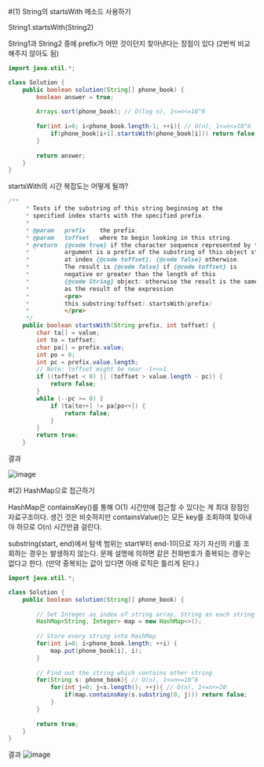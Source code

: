 #(1) String의 startsWith 메소드 사용하기

String1.startsWith(String2)

String1과 String2 중에 prefix가 어떤 것이던지 찾아낸다는 장점이 있다 (2번씩 비교해주지 않아도 됨)

```java
import java.util.*;

class Solution {
    public boolean solution(String[] phone_book) {
        boolean answer = true;
        
        Arrays.sort(phone_book); // O(log n), 1<=n<=10^6
        
        for(int i=0; i<phone_book.length-1; ++i){ // O(n), 1<=n<=10^6
            if(phone_book[i+1].startsWith(phone_book[i])) return false;
        }
        
        return answer;
    }
}
```
startsWith의 시간 복잡도는 어떻게 될까?

```java
/**
     * Tests if the substring of this string beginning at the
     * specified index starts with the specified prefix.
     *
     * @param   prefix    the prefix.
     * @param   toffset   where to begin looking in this string.
     * @return  {@code true} if the character sequence represented by the
     *          argument is a prefix of the substring of this object starting
     *          at index {@code toffset}; {@code false} otherwise.
     *          The result is {@code false} if {@code toffset} is
     *          negative or greater than the length of this
     *          {@code String} object; otherwise the result is the same
     *          as the result of the expression
     *          <pre>
     *          this.substring(toffset).startsWith(prefix)
     *          </pre>
     */
    public boolean startsWith(String prefix, int toffset) {
        char ta[] = value;
        int to = toffset;
        char pa[] = prefix.value;
        int po = 0;
        int pc = prefix.value.length;
        // Note: toffset might be near -1>>>1.
        if ((toffset < 0) || (toffset > value.length - pc)) {
            return false;
        }
        while (--pc >= 0) {
            if (ta[to++] != pa[po++]) {
                return false;
            }
        }
        return true;
    }
```

결과

![image](https://user-images.githubusercontent.com/84948636/160056287-f14ffe86-5078-4896-9fa9-8c8d6a843018.png)


#(2) HashMap으로 접근하기

HashMap은 containsKey()를 통해 O(1) 시간만에 접근할 수 있다는 게 최대 장점인 자료구조이다.
생긴 것은 비슷하지만 containsValue()는 모든 key를 조회하여 찾아내야 하므로 O(n) 시간만큼 걸린다.


substring(start, end)에서 탐색 범위는 start부터 end-1이므로 자기 자신의 키를 조회하는 경우는 발생하지 않는다.
문제 설명에 의하면 같은 전화번호가 중복되는 경우는 없다고 한다. (만약 중복되는 값이 있다면 아래 로직은 틀리게 된다.)

```java
import java.util.*;

class Solution {
    public boolean solution(String[] phone_book) {
        
        // Set Integer as index of string array, String as each string value
        HashMap<String, Integer> map = new HashMap<>();
        
        // Store every string into HashMap
        for(int i=0; i<phone_book.length; ++i) {
            map.put(phone_book[i], i);
        }
        
        // Find out the string which contains other string
        for(String s: phone_book){ // O(n), 1<=n<=10^6
            for(int j=0; j<s.length(); ++j){ // O(n), 1<=n<=20
                if(map.containsKey(s.substring(0, j))) return false; 
            }
        }
                
        return true;
    }
}
```

결과
![image](https://user-images.githubusercontent.com/84948636/160061885-0bdfd8e5-6cfc-4215-9e20-05d0046f0837.png)

